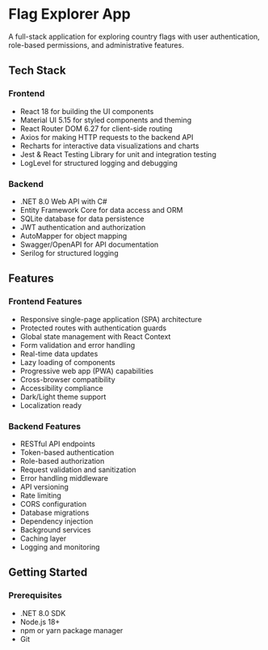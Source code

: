 # Flag Explorer App

A full-stack application for exploring country flags with user authentication, role-based permissions, and administrative features.

## Tech Stack

### Frontend
- React 18 for building the UI components
- Material UI 5.15 for styled components and theming
- React Router DOM 6.27 for client-side routing
- Axios for making HTTP requests to the backend API
- Recharts for interactive data visualizations and charts
- Jest & React Testing Library for unit and integration testing
- LogLevel for structured logging and debugging

### Backend
- .NET 8.0 Web API with C#
- Entity Framework Core for data access and ORM
- SQLite database for data persistence
- JWT authentication and authorization
- AutoMapper for object mapping
- Swagger/OpenAPI for API documentation
- Serilog for structured logging

## Features

### Frontend Features
- Responsive single-page application (SPA) architecture
- Protected routes with authentication guards
- Global state management with React Context
- Form validation and error handling
- Real-time data updates
- Lazy loading of components
- Progressive web app (PWA) capabilities
- Cross-browser compatibility
- Accessibility compliance
- Dark/Light theme support
- Localization ready

### Backend Features
- RESTful API endpoints
- Token-based authentication
- Role-based authorization
- Request validation and sanitization
- Error handling middleware
- API versioning
- Rate limiting
- CORS configuration
- Database migrations
- Dependency injection
- Background services
- Caching layer
- Logging and monitoring

## Getting Started

### Prerequisites
- .NET 8.0 SDK
- Node.js 18+
- npm or yarn package manager
- Git

